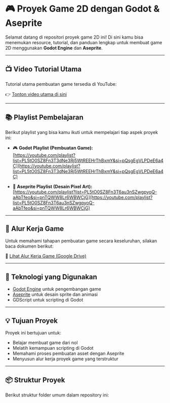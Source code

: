 # 🎮 Proyek Game 2D dengan Godot & Aseprite

Selamat datang di repositori proyek game 2D ini! Di sini kamu bisa menemukan resource, tutorial, dan panduan lengkap untuk membuat game 2D menggunakan **Godot Engine** dan **Aseprite**.

---

## 📺 Video Tutorial Utama

Tutorial utama pembuatan game tersedia di YouTube:

👉 [Tonton video utama di sini](https://youtu.be/S8lMTwSRoRg?si=WxHLwrASGPIlsDAQ)

---

## 📚 Playlist Pembelajaran

Berikut playlist yang bisa kamu ikuti untuk mempelajari tiap aspek proyek ini:

- 🎮 **Godot Playlist (Pembuatan Game):**  
  [https://youtube.com/playlist?list=PL5tO0SZ8Fn3T3dNe3Rj5WtREEHrThBxmY&si=pQsgEgVLPDeE6a4C](https://youtube.com/playlist?list=PL5tO0SZ8Fn3T3dNe3Rj5WtREEHrThBxmY&si=pQsgEgVLPDeE6a4C)

- 🎨 **Aseprite Playlist (Desain Pixel Art):**  
  [https://youtube.com/playlist?list=PL5tO0SZ8Fn3T6au3nSZwgpyoQ-aAbTfeo&si=pnTQWW8Lr6WBWCjG](https://youtube.com/playlist?list=PL5tO0SZ8Fn3T6au3nSZwgpyoQ-aAbTfeo&si=pnTQWW8Lr6WBWCjG)

---

## 🧭 Alur Kerja Game

Untuk memahami tahapan pembuatan game secara keseluruhan, silakan baca dokumen berikut:

📄 [Lihat Alur Kerja Game (Google Drive)](https://drive.google.com/file/d/1B8nCS0nYOHWOIwtL9c-sryyEj2rDYfbK/view)

---

## 🚀 Teknologi yang Digunakan

- [Godot Engine](https://godotengine.org/) untuk pengembangan game
- [Aseprite](https://www.aseprite.org/) untuk desain sprite dan animasi
- GDScript untuk scripting di Godot

---

## 💡 Tujuan Proyek

Proyek ini bertujuan untuk:

- Belajar membuat game dari nol
- Melatih kemampuan scripting di Godot
- Memahami proses pembuatan asset dengan Aseprite
- Menyusun alur kerja proyek game yang terstruktur

---

## 📦 Struktur Proyek

Berikut struktur folder umum dalam repository ini:
